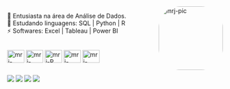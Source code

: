 <img align="right" alt="mrj-pic" height="150" style="border-radius:50px;" src="https://lh3.googleusercontent.com/a-/ACNPEu9QeUTzt3ewohr6fuI3ZykpWDEnSC18qC-gSkRfAg=s360-p-rw-no?width=676&height=676">

🔭 Entusiasta na área de Análise de Dados.<br>
🌱 Estudando linguagens: SQL | Python | R<br>
⚡ Softwares: Excel | Tableau | Power BI<br>

<div style="display: inline_block"><br>
  <img align="center" alt="mrj-SQL" height="30" width="40" src="https://cdn.jsdelivr.net/gh/devicons/devicon/icons/mysql/mysql-original.svg">
  <img align="center" alt="mrj-Python" height="30" width="40" src="https://cdn.jsdelivr.net/gh/devicons/devicon/icons/python/python-original.svg">
  <img align="center" alt="mrj-R" height="30" width="40" src="https://cdn.jsdelivr.net/gh/devicons/devicon/icons/r/r-plain.svg">
  <img align="center" alt="mrj-Oracle" height="30" width="40" src="https://cdn.jsdelivr.net/gh/devicons/devicon/icons/oracle/oracle-original.svg">
  <img align="center" alt="mrj-figma" height="30" width="40" src="https://cdn.jsdelivr.net/gh/devicons/devicon/icons/figma/figma-original.svg">
</div>      

##

<div> 
  <!--- Links para adicionar a posteriori
  <a href="/" target="_blank"><img src="https://img.shields.io/badge/Instagram-E4405F?style=for-the-badge&logo=instagram&logoColor=white" target="_blank" border-radius=6px></a>
  <a href="/" target="_blank"><img src="https://img.shields.io/badge/Twitch-9146FF?style=for-the-badge&logo=twitch&logoColor=white" target="_blank"></a>
  <a href="/" target="_blank"><img src="https://img.shields.io/badge/Discord-7289DA?style=for-the-badge&logo=discord&logoColor=white" target="_blank"></a>
  --->
   
  <a href="https://www.linkedin.com/in/raphael-maia-9414b3248/" target="_blank"><img src="https://img.shields.io/badge/-LinkedIn-%230077B5?style=for-the-badge&logo=linkedin&logoColor=white" target="_blank"></a> 
  <a href="https://www.behance.net/raphaelmaia13" target="_blank"><img src="https://img.shields.io/badge/Behance-0054F7?style=for-the-badge&logo=behance&logoColor=white" target="_blank"></a>
 	<a href = "mailto:rphmaia.am@gmail.com"><img src="https://img.shields.io/badge/Gmail-D14836?style=for-the-badge&logo=gmail&logoColor=white" target="_blank"></a>
  <a href="http://wa.me/5512982882592" target="_blank"><img src="https://img.shields.io/badge/WhatsApp-25D366?style=for-the-badge&logo=whatsapp&logoColor=white" target="_blank"></a>
</div>

